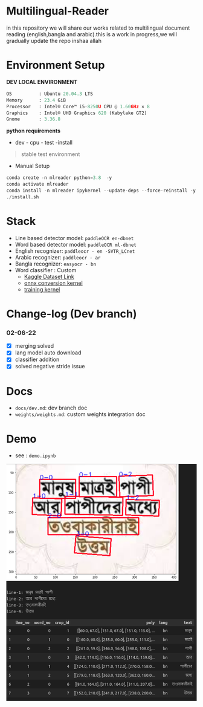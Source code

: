 # Multilingual-Reader
in this repository we will share our works related to multilingual document reading (english,bangla and arabic).this is a work in progress,we will gradually update the repo inshaa allah



# Environment Setup

**DEV LOCAL ENVIRONMENT**  

```python
OS          : Ubuntu 20.04.3 LTS       
Memory      : 23.4 GiB 
Processor   : Intel® Core™ i5-8250U CPU @ 1.60GHz × 8    
Graphics    : Intel® UHD Graphics 620 (Kabylake GT2)  
Gnome       : 3.36.8
```

**python requirements**
* dev - cpu - test -install 
> stable test environment 

* Manual Setup
```python
conda create -n mlreader python=3.8  -y
conda activate mlreader
conda install -n mlreader ipykernel --update-deps --force-reinstall -y
./install.sh
```
# Stack
* Line based detector model: ```paddleOCR en-dbnet```
* Word based detector model: ```paddleOCR ml-dbnet```
* English recognizer: ```paddleocr - en -SVTR_LCnet```
* Arabic recognizer: ```paddleocr - ar``` 
* Bangla recognizer: ```easyocr - bn```
* Word classifier : Custom 
    * [Kaggle Dataset Link](https://www.kaggle.com/datasets/mobassir/multilingual-document-images)
    * [onnx conversion kernel](https://www.kaggle.com/code/nazmuddhohaansary/batchonnx/notebook)
    * [training kernel](/mlt_words/WordImage_LANG_Classifier_pytorch.ipynb)


# Change-log (Dev branch)
### 02-06-22
- [x] merging solved 
- [x] lang model auto download
- [x] classifier addition
- [x] solved negative stride issue

# Docs
* ```docs/dev.md```: dev branch doc
* ```weights/weights.md```: custom weights integration doc

# Demo
* see : ```demo.ipynb```

![ ](/docs/baseV.png)
